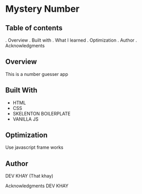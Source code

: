 # Mystery Number



## Table of contents
. Overview
. Built with
. What I learned
. Optimization
. Author
. Acknowledgments

## Overview
This is a number guesser app



## Built With
- HTML
- CSS
- SKELENTON BOILERPLATE
- VANILLA JS



## Optimization
Use javascript frame works

## Author
DEV KHAY (That khay)

Acknowledgments
DEV KHAY
